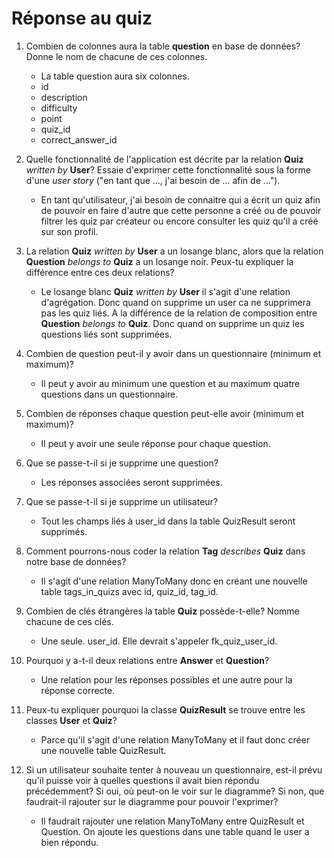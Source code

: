 # Réponse au quiz

1. Combien de colonnes aura la table **question** en base de données? Donne le nom de chacune de ces colonnes.
    - La table question aura six colonnes.
    - id
    - description
    - difficulty
    - point
    - quiz_id
    - correct_answer_id

2. Quelle fonctionnalité de l'application est décrite par la relation **Quiz** _written by_ **User**? Essaie d'exprimer cette fonctionnalité sous la forme d'une _user story_ ("en tant que ..., j'ai besoin de ... afin de ...").
    - En tant qu'utilisateur, j'ai besoin de connaitre qui a écrit un quiz afin de pouvoir en faire d'autre que cette personne a créé ou de pouvoir filtrer les quiz par créateur ou encore consulter les quiz qu'il a créé sur son profil.

3. La relation **Quiz** _written by_ **User** a un losange blanc, alors que la relation **Question** _belongs to_ **Quiz** a un losange noir. Peux-tu expliquer la différence entre ces deux relations?
    - Le losange blanc **Quiz** _written by_ **User** il s'agit d'une relation d'agrégation. Donc quand on supprime un user ca ne supprimera pas les quiz liés. A la différence de la relation de composition entre **Question** _belongs to_ **Quiz**. Donc quand on supprime un quiz les questions liés sont supprimées.

4. Combien de question peut-il y avoir dans un questionnaire (minimum et maximum)?
    - Il peut y avoir au minimum une question et au maximum quatre questions dans un questionnaire.

5. Combien de réponses chaque question peut-elle avoir (minimum et maximum)?
    - Il peut y avoir une seule réponse pour chaque question.

6. Que se passe-t-il si je supprime une question?
    - Les réponses associées seront supprimées.

7. Que se passe-t-il si je supprime un utilisateur?
    - Tout les champs liés à user_id dans la table QuizResult seront supprimés.

8. Comment pourrons-nous coder la relation **Tag** _describes_ **Quiz** dans notre base de données?
    - Il s'agit d'une relation ManyToMany donc en créant une nouvelle table tags_in_quizs avec id, quiz_id, tag_id.

9. Combien de clés étrangères la table **Quiz** possède-t-elle? Nomme chacune de ces clés.
    - Une seule. user_id. Elle devrait s'appeler fk_quiz_user_id.

10. Pourquoi y a-t-il deux relations entre **Answer** et **Question**?
    - Une relation pour les réponses possibles et une autre pour la réponse correcte.

11. Peux-tu expliquer pourquoi la classe **QuizResult** se trouve entre les classes **User** et **Quiz**?
    - Parce qu'il s'agit d'une relation ManyToMany et il faut donc créer une nouvelle table QuizResult.

12. Si un utilisateur souhaite tenter à nouveau un questionnaire, est-il prévu qu'il puisse voir à quelles questions il avait bien répondu précédemment? Si oui, où peut-on le voir sur le diagramme? Si non, que faudrait-il rajouter sur le diagramme pour pouvoir l'exprimer?
    - Il faudrait rajouter une relation ManyToMany entre QuizResult et Question. On ajoute les questions dans une table quand le user a bien répondu.
